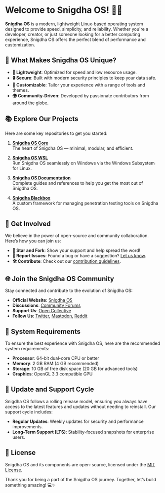 # Welcome to Snigdha OS! 🌟🐧  

**Snigdha OS** is a modern, lightweight Linux-based operating system designed to provide speed, simplicity, and reliability. Whether you're a developer, creator, or just someone looking for a better computing experience, Snigdha OS offers the perfect blend of performance and customization.  



## 🚀 What Makes Snigdha OS Unique?  

- **🔀 Lightweight**: Optimized for speed and low resource usage.  
- **🔒 Secure**: Built with modern security principles to keep your data safe.  
- **🎨 Customizable**: Tailor your experience with a range of tools and themes.  
- **🌍 Community-Driven**: Developed by passionate contributors from around the globe.  



## 📚 Explore Our Projects  

Here are some key repositories to get you started:  

1. **[Snigdha OS Core](https://github.com/snigdha-os/core)**  
   The heart of Snigdha OS — minimal, modular, and efficient.  

2. **[Snigdha OS WSL](https://github.com/snigdha-os/snigdhaos-wsl)**  
   Run Snigdha OS seamlessly on Windows via the Windows Subsystem for Linux.  

3. **[Snigdha OS Documentation](https://github.com/snigdha-os/documentation)**  
   Complete guides and references to help you get the most out of Snigdha OS.  

4. **[Snigdha Blackbox](https://github.com/snigdha-os/blackbox)**  
   A custom framework for managing penetration testing tools on Snigdha OS.  



## 🤝 Get Involved  

We believe in the power of open-source and community collaboration. Here’s how you can join us:  

- **🌟 Star and Fork**: Show your support and help spread the word!  
- **🐛 Report Issues**: Found a bug or have a suggestion? [Let us know](https://github.com/snigdha-os/core/issues).  
- **🛠️ Contribute**: Check out our [contribution guidelines](https://github.com/snigdha-os/core/blob/main/CONTRIBUTING.md).  



## 🌐 Join the Snigdha OS Community  

Stay connected and contribute to the evolution of Snigdha OS:  

- **Official Website**: [Snigdha OS](https://snigdhaos.org)  
- **Discussions**: [Community Forums](https://forum.snigdhaos.org)  
- **Support Us**: [Open Collective](https://opencollective.com/snigdha-os)  
- **Follow Us**: [Twitter](https://twitter.com/snigdhaos), [Mastodon](https://mastodon.snigdhaos.org), [Reddit](https://reddit.com/r/snigdhaos)  



## 🌿 System Requirements  

To ensure the best experience with Snigdha OS, here are the recommended system requirements:  

- **Processor**: 64-bit dual-core CPU or better  
- **Memory**: 2 GB RAM (4 GB recommended)  
- **Storage**: 10 GB of free disk space (20 GB for advanced tools)  
- **Graphics**: OpenGL 3.3 compatible GPU  



## 🔄 Update and Support Cycle  

Snigdha OS follows a rolling release model, ensuring you always have access to the latest features and updates without needing to reinstall. Our support cycle includes:  

- **Regular Updates**: Weekly updates for security and performance improvements.  
- **Long-Term Support (LTS)**: Stability-focused snapshots for enterprise users.  



## 📄 License  

Snigdha OS and its components are open-source, licensed under the [MIT License](https://github.com/snigdha-os/core/blob/main/LICENSE).  



Thank you for being a part of the Snigdha OS journey. Together, let’s build something amazing! 💻✨


